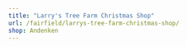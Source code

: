 ```yaml
---
title: "Larry's Tree Farm Christmas Shop"
url: /fairfield/larrys-tree-farm-christmas-shop/
shop: Andenken
---
```

